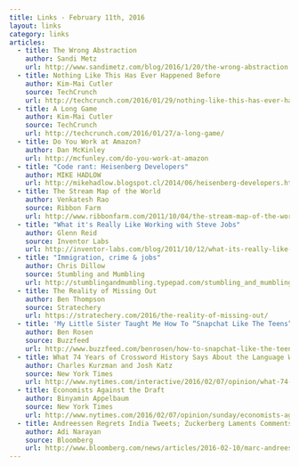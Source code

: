 ```yaml
---
title: Links - February 11th, 2016
layout: links
category: links
articles:
  - title: The Wrong Abstraction
    author: Sandi Metz
    url: http://www.sandimetz.com/blog/2016/1/20/the-wrong-abstraction
  - title: Nothing Like This Has Ever Happened Before
    author: Kim-Mai Cutler
    source: TechCrunch
    url: http://techcrunch.com/2016/01/29/nothing-like-this-has-ever-happened-before/
  - title: A Long Game
    author: Kim-Mai Cutler
    source: TechCrunch
    url: http://techcrunch.com/2016/01/27/a-long-game/
  - title: Do You Work at Amazon?
    author: Dan McKinley
    url: http://mcfunley.com/do-you-work-at-amazon
  - title: "Code rant: Heisenberg Developers"
    author: MIKE HADLOW
    url: http://mikehadlow.blogspot.cl/2014/06/heisenberg-developers.html
  - title: The Stream Map of the World
    author: Venkatesh Rao
    source: Ribbon Farm
    url: http://www.ribbonfarm.com/2011/10/04/the-stream-map-of-the-world/
  - title: "What it's Really Like Working with Steve Jobs"
    author: Glenn Reid
    source: Inventor Labs
    url: http://inventor-labs.com/blog/2011/10/12/what-its-really-like-working-with-steve-jobs.html
  - title: "Immigration, crime & jobs"
    author: Chris Dillow
    source: Stumbling and Mumbling
    url: http://stumblingandmumbling.typepad.com/stumbling_and_mumbling/2016/02/immigration-crime-jobs.html
  - title: The Reality of Missing Out
    author: Ben Thompson
    source: Stratechery
    url: https://stratechery.com/2016/the-reality-of-missing-out/
  - title: 'My Little Sister Taught Me How To “Snapchat Like The Teens”'
    author: Ben Rosen
    source: Buzzfeed
    url: http://www.buzzfeed.com/benrosen/how-to-snapchat-like-the-teens
  - title: What 74 Years of Crossword History Says About the Language We Use
    author: Charles Kurzman and Josh Katz
    source: New York Times
    url: http://www.nytimes.com/interactive/2016/02/07/opinion/what-74-years-of-times-crosswords-say-about-the-words-we-use.html
  - title: Economists Against the Draft
    author: Binyamin Appelbaum
    source: New York Times
    url: http://www.nytimes.com/2016/02/07/opinion/sunday/economists-against-the-draft.html
  - title: Andreessen Regrets India Tweets; Zuckerberg Laments Comments
    author: Adi Narayan
    source: Bloomberg
    url: http://www.bloomberg.com/news/articles/2016-02-10/marc-andreessen-pro-colonialism-tweet-riles-up-india-tech-world
---
```

